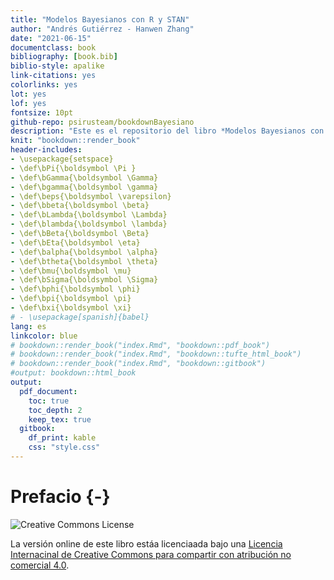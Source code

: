```yaml
--- 
title: "Modelos Bayesianos con R y STAN"
author: "Andrés Gutiérrez - Hanwen Zhang"
date: "2021-06-15"
documentclass: book
bibliography: [book.bib]
biblio-style: apalike
link-citations: yes
colorlinks: yes
lot: yes
lof: yes
fontsize: 10pt
github-repo: psirusteam/bookdownBayesiano
description: "Este es el repositorio del libro *Modelos Bayesianos con R y STAN*."
knit: "bookdown::render_book"
header-includes:
- \usepackage{setspace}
- \def\bPi{\boldsymbol \Pi }
- \def\bGamma{\boldsymbol \Gamma}
- \def\bgamma{\boldsymbol \gamma}
- \def\beps{\boldsymbol \varepsilon}
- \def\bbeta{\boldsymbol \beta}
- \def\bLambda{\boldsymbol \Lambda}
- \def\blambda{\boldsymbol \lambda}
- \def\bBeta{\boldsymbol \Beta}
- \def\bEta{\boldsymbol \eta}
- \def\balpha{\boldsymbol \alpha}
- \def\btheta{\boldsymbol \theta}
- \def\bmu{\boldsymbol \mu}
- \def\bSigma{\boldsymbol \Sigma}
- \def\bphi{\boldsymbol \phi}
- \def\bpi{\boldsymbol \pi}
- \def\bxi{\boldsymbol \xi}
# - \usepackage[spanish]{babel}
lang: es
linkcolor: blue
# bookdown::render_book("index.Rmd", "bookdown::pdf_book")
# bookdown::render_book("index.Rmd", "bookdown::tufte_html_book")
# bookdown::render_book("index.Rmd", "bookdown::gitbook")
#output: bookdown::html_book
output:
  pdf_document:
    toc: true
    toc_depth: 2
    keep_tex: true
  gitbook:
    df_print: kable
    css: "style.css"
---
```




# Prefacio {-}

![Creative Commons License](https://mirrors.creativecommons.org/presskit/buttons/88x31/png/by-nc-sa.png)

La versión online de este libro estáa licenciaada bajo una [Licencia Internacinal de Creative Commons para compartir con atribución no comercial 4.0](http://creativecommons.org/licenses/by-nc-sa/4.0/). 
